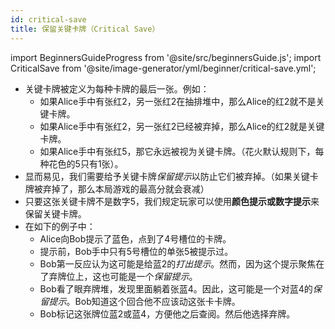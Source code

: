 ```yaml
---
id: critical-save
title: 保留关键卡牌（Critical Save）
---
```


import BeginnersGuideProgress from '@site/src/beginnersGuide.js';
import CriticalSave from '@site/image-generator/yml/beginner/critical-save.yml';

<BeginnersGuideProgress id="critical-save" />

- 关键卡牌被定义为每种卡牌的最后一张。例如：
  - 如果Alice手中有张红2，另一张红2在抽排堆中，那么Alice的红2就不是关键卡牌。
  - 如果Alice手中有张红2，另一张红2已经被弃掉，那么Alice的红2就是关键卡牌。
  - 如果Alice手中有张红5，那它永远被视为关键卡牌。（花火默认规则下，每种花色的5只有1张）。
- 显而易见，我们需要给予关键卡牌*保留提示*以防止它们被弃掉。（如果关键卡牌被弃掉了，那么本局游戏的最高分就会衰减）
- 只要这张关键卡牌不是数字5，我们规定玩家可以使用**颜色提示或数字提示**来保留关键卡牌。
- 在如下的例子中：
  - Alice向Bob提示了蓝色，点到了4号槽位的卡牌。
  - 提示前，Bob手中只有5号槽位的单张5被提示过。
  - Bob第一反应认为这可能是给蓝2的*打出提示*。然而，因为这个提示聚焦在了弃牌位上，这也可能是一个*保留提示*。
  - Bob看了眼弃牌堆，发现里面躺着张蓝4。因此，这可能是一个对蓝4的*保留提示*。Bob知道这个回合他不应该动这张卡卡牌。
  - Bob标记这张牌位蓝2或蓝4，方便他之后查阅。然后他选择弃牌。

<CriticalSave />
